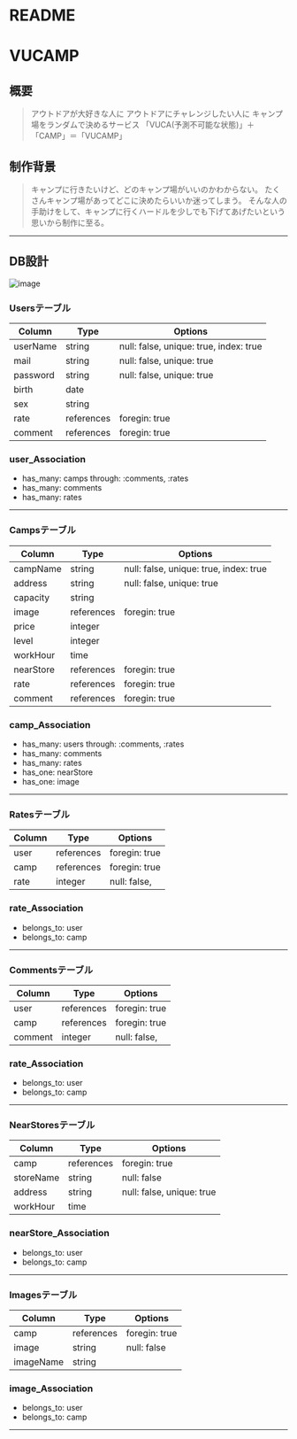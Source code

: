 # README
# VUCAMP

## 概要
> アウトドアが大好きな人に
> アウトドアにチャレンジしたい人に
> キャンプ場をランダムで決めるサービス
>「VUCA(予測不可能な状態)」＋「CAMP」＝「VUCAMP」

## 制作背景
> キャンプに行きたいけど、どのキャンプ場がいいのかわからない。
> たくさんキャンプ場があってどこに決めたらいいか迷ってしまう。
> そんな人の手助けをして、キャンプに行くハードルを少しでも下げてあげたいという思いから制作に至る。

---
## DB設計
![image](https://user-images.githubusercontent.com/60286772/103385980-0e9b9700-4b40-11eb-8f60-1ab81062264f.png)

### Usersテーブル
|Column|Type|Options|
|------     |----       |-------|
|userName |string     |null: false, unique: true, index: true|
|mail     |string     |null: false, unique: true|
|password |string     |null: false, unique: true|
|birth    |date       ||
|sex      |string     ||
|rate     |references |foregin: true|
|comment  |references |foregin: true|

### user_Association
- has_many: camps  through: :comments, :rates
- has_many: comments
- has_many: rates
---

### Campsテーブル
|Column|Type|Options|
|------     |----       |-------|
|campName   |string     |null: false, unique: true, index: true|
|address    |string     |null: false, unique: true|
|capacity   |string     ||
|image      |references |foregin: true|
|price      |integer    ||
|level      |integer    ||
|workHour   |time       ||
|nearStore  |references |foregin: true|
|rate       |references |foregin: true|
|comment    |references |foregin: true|

### camp_Association
- has_many: users  through: :comments, :rates
- has_many: comments
- has_many: rates
- has_one:  nearStore
- has_one:  image
---

### Ratesテーブル
|Column|Type|Options|
|------     |----       |-------|
|user       |references |foregin: true|
|camp       |references |foregin: true|
|rate       |integer    |null: false,|

### rate_Association
- belongs_to: user
- belongs_to: camp
---

### Commentsテーブル
|Column|Type|Options|
|------     |----       |-------|
|user       |references |foregin: true|
|camp       |references |foregin: true|
|comment    |integer    |null: false,|

### rate_Association
- belongs_to: user
- belongs_to: camp
---

### NearStoresテーブル
|Column|Type|Options|
|------     |----       |-------|
|camp       |references |foregin: true|
|storeName  |string     |null: false|
|address    |string     |null: false, unique: true|
|workHour   |time       ||

### nearStore_Association
- belongs_to: user
- belongs_to: camp
---

### Imagesテーブル
|Column|Type|Options|
|------     |----       |-------|
|camp       |references |foregin: true|
|image      |string     |null: false|
|imageName  |string     ||

### image_Association
- belongs_to: user
- belongs_to: camp
---